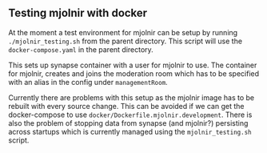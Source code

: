 ## Testing mjolnir with docker

At the moment a test environment for mjolnir can be setup by running
`./mjolnir_testing.sh` from the parent directory. This script  will use
the `docker-compose.yaml` in the parent directory.

This sets up synapse container with a user for mjolnir to use.
The container for mjolnir, creates and joins the moderation room
which has to be specified with an alias in the config under `managementRoom`.

Currently there are problems with this setup as the mjolnir image has
to be rebuilt with every source change. This can be avoided
if we can get the docker-compose to use
`docker/Dockerfile.mjolnir.development`.
There is also the problem of stopping data from
synapse (and mjolnir?) persisting across startups which
is currently managed using the `mjolnir_testing.sh` script.

